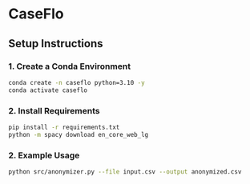 # CaseFlo


## Setup Instructions

### 1. Create a Conda Environment

```bash
conda create -n caseflo python=3.10 -y
conda activate caseflo
```
### 2. Install Requirements
```bash
pip install -r requirements.txt
python -m spacy download en_core_web_lg
```
### 2. Example Usage
```bash
python src/anonymizer.py --file input.csv --output anonymized.csv
```